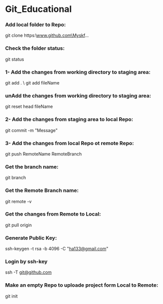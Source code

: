 # Git_Educational  

### Add local folder to Repo:  
git clone https:\www.github.com\Myskf...  
  
### Check the folder status:
git status   
  
### 1- Add the changes from working directory to staging area:  
git add . \ git add fileName  
  
### unAdd the changes from working directory to staging area:
git reset head fileName  
  
### 2- Add the changes from staging area to local Repo:  
git commit -m "Message"  
  
### 3- Add the changes from local Repo ot remote Repo:  
git push RemoteName RemoteBranch  
  
### Get the branch name:  
git branch  

### Get the Remote Branch name:  
git remote -v  

### Get the changes from Remote to Local:  
git pull origin  

### Generate Public Key:  
ssh-keygen -t rsa -b 4096 -C "ha133@gmail.com"  

### Login by ssh-key  
ssh -T git@github.com  

### Make an empty Repo to uploade project form Local to Remote:  
git init

